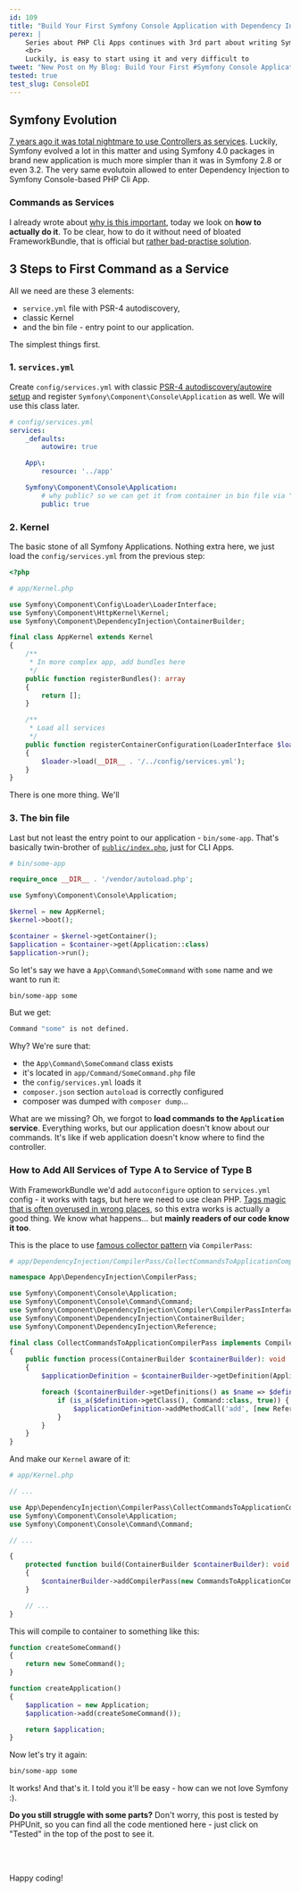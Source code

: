 ```yaml
---
id: 109
title: "Build Your First Symfony Console Application with Dependency Injection Under 4 Files"
perex: |
    Series about PHP Cli Apps continues with 3rd part about writing Symfony Console Application with Dependency Injection in the first place. Not last, not second, **but the first**.
    <br>
    Luckily, is easy to start using it and very difficult to
tweet: "New Post on My Blog: Build Your First #Symfony Console Application with Dependency Injection Under 4 Files #cli #php"
tested: true
test_slug: ConsoleDI
---
```


## Symfony Evolution

[7 years ago it was total nightmare to use Controllers as services](http://richardmiller.co.uk/2011/04/15/symfony2-controller-as-service/). Luckily, Symfony evolved a lot in this matter and using Symfony 4.0 packages in brand new application is much more simpler than it was in Symfony 2.8 or even 3.2. The very same evolutoin allowed to enter Dependency Injection to Symfony Console-based PHP Cli App.

### Commands as Services

I already wrote about [why is this important](/blog/2018/05/07/why-you-should-combine-symfony-console-and-dependency-injection/#3-symfony-console-meets-symfony-dependencyinjection), today we look on **how to actually do it**. To be clear, how to do it without need of bloated FrameworkBundle, that is official but [rather bad-practise solution](https://matthiasnoback.nl/2013/10/symfony2-console-commands-as-services-why/).

## 3 Steps to First Command as a Service

All we need are these 3 elements:

- `service.yml` file with PSR-4 autodiscovery,
- classic Kernel
- and the bin file - entry point to our application.

The simplest things first.

### 1. `services.yml`

Create `config/services.yml` with classic [PSR-4 autodiscovery/autowire setup](https://github.com/symfony/symfony/pull/21289#issue-101559374) and register `Symfony\Component\Console\Application` as well. We will use this class later.

```yml
# config/services.yml
services:
    _defaults:
        autowire: true

    App\:
        resource: '../app'

    Symfony\Component\Console\Application:
        # why public? so we can get it from container in bin file via "$container->get(Application::class)"
        public: true
```

### 2. Kernel

The basic stone of all Symfony Applications. Nothing extra here, we just load the `config/services.yml` from the previous step:

```php
<?php

# app/Kernel.php

use Symfony\Component\Config\Loader\LoaderInterface;
use Symfony\Component\HttpKernel\Kernel;
use Symfony\Component\DependencyInjection\ContainerBuilder;

final class AppKernel extends Kernel
{
    /**
     * In more complex app, add bundles here
     */
    public function registerBundles(): array
    {
        return [];
    }

    /**
     * Load all services
     */
    public function registerContainerConfiguration(LoaderInterface $loader): void
    {
        $loader->load(__DIR__ . '/../config/services.yml');
    }
}
```

There is one more thing. We'll

### 3. The bin file

Last but not least the entry point to our application - `bin/some-app`. That's basically twin-brother of [`public/index.php`](https://github.com/symfony/demo/blob/beb3aa8e988527f16ac50f792eede240fafbfdfc/public/index.php#L35-L39), just for CLI Apps.

```php
# bin/some-app

require_once __DIR__ . '/vendor/autoload.php';

use Symfony\Component\Console\Application;

$kernel = new AppKernel;
$kernel->boot();

$container = $kernel->getContainer();
$application = $container->get(Application::class)
$application->run();
```

So let's say we have a `App\Command\SomeCommand` with `some` name and we want to run it:

```bash
bin/some-app some
```

But we get:

```bash
Command "some" is not defined.
```

Why? We're sure that:

- the `App\Command\SomeCommand` class exists
- it's located in `app/Command/SomeCommand.php` file
- the `config/services.yml` loads it
- `composer.json` section `autoload` is correctly configured
- composer was dumped with `composer dump`...

What are we missing? Oh, we forgot to **load commands to the `Application` service**. Everything works, but our application doesn't know about our commands. It's like if web application doesn't know where to find the controller.

### How to Add All Services of Type A to Service of Type B

With FrameworkBundle we'd add `autoconfigure` option to `services.yml` config - it works with tags, but here we need to use clean PHP.
[Tags magic that is often overused in wrong places](/blog/2017/02/12/drop-all-service-tags-in-your-nette-and-symfony-applications/), so this extra works is actually a good thing. We know what happens... but **mainly readers of our code know it too**.

This is the place to use [famous collector pattern](/blog/2018/03/08/why-is-collector-pattern-so-awesome/#drop-that-expression-language-magic) via `CompilerPass`:

```php
# app/DependencyInjection/CompilerPass/CollectCommandsToApplicationCompilerPass.php

namespace App\DependencyInjection\CompilerPass;

use Symfony\Component\Console\Application;
use Symfony\Component\Console\Command\Command;
use Symfony\Component\DependencyInjection\Compiler\CompilerPassInterface;
use Symfony\Component\DependencyInjection\ContainerBuilder;
use Symfony\Component\DependencyInjection\Reference;

final class CollectCommandsToApplicationCompilerPass implements CompilerPassInterface
{
    public function process(ContainerBuilder $containerBuilder): void
    {
        $applicationDefinition = $containerBuilder->getDefinition(Application::class);

        foreach ($containerBuilder->getDefinitions() as $name => $definition) {
            if (is_a($definition->getClass(), Command::class, true)) {
                $applicationDefinition->addMethodCall('add', [new Reference($name)]);
            }
        }
    }
}
```

And make our `Kernel` aware of it:

```php
# app/Kernel.php

// ...

use App\DependencyInjection\CompilerPass\CollectCommandsToApplicationCompilerPass;
use Symfony\Component\Console\Application;
use Symfony\Component\Console\Command\Command;

// ...

{
    protected function build(ContainerBuilder $containerBuilder): void
    {
        $containerBuilder->addCompilerPass(new CommandsToApplicationCompilerPass);
    }

    // ...
}
```

This will compile to container to something like this:

```php
function createSomeCommand()
{
    return new SomeCommand();
}

function createApplication()
{
    $application = new Application;
    $application->add(createSomeCommand());

    return $application;
}
```

Now let's try it again:

```bash
bin/some-app some
```

It works! And that's it. I told you it'll be easy - how can we not love Symfony :).

**Do you still struggle with some parts?** Don't worry, this post is tested by PHPUnit, so you can find all the code mentioned here - just click on "Tested" in the top of the post to see it.

<br><br>

Happy coding!
